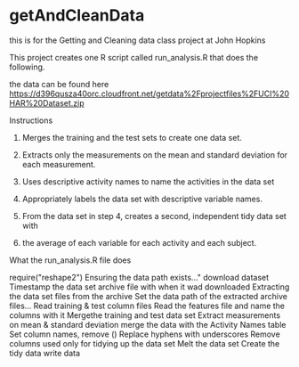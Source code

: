 # getAndCleanData
this is for the Getting and Cleaning data class project at John Hopkins

This project creates one R script called run_analysis.R that does the following. 

the data can be found here https://d396qusza40orc.cloudfront.net/getdata%2Fprojectfiles%2FUCI%20HAR%20Dataset.zip 

Instructions

1. Merges the training and the test sets to create one data set.

2. Extracts only the measurements on the mean and standard deviation for each measurement. 

3. Uses descriptive activity names to name the activities in the data set

4. Appropriately labels the data set with descriptive variable names. 

5. From the data set in step 4, creates a second, independent tidy data set with 

6. the average of each variable for each activity and each subject.


What the run_analysis.R file does

require("reshape2") 
Ensuring the data path exists..."
download dataset 
Timestamp the data set archive file with when it wad downloaded
Extracting the data set files from the archive
Set the data path of the extracted archive files... 
Read training & test column files 
Read the features file and name the columns with it
Mergethe training and test data set 
Extract measurements on mean & standard deviation
merge the data with the Activity Names table
Set column names, remove ()
Replace hyphens with underscores 
Remove columns used only for tidying up the data set
Melt the data set
Create the tidy data
write data 

